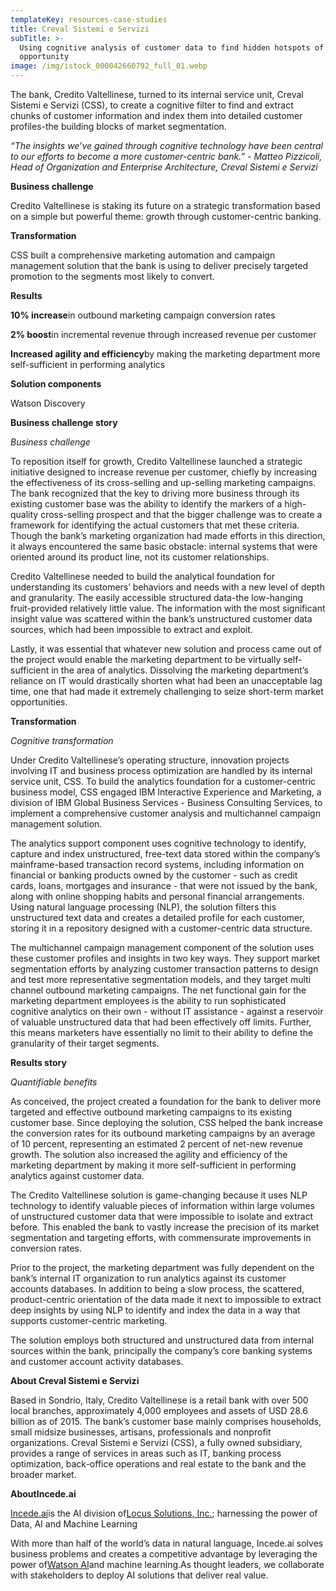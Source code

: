 ```yaml
---
templateKey: resources-case-studies
title: Creval Sistemi e Servizi
subTitle: >-
  Using cognitive analysis of customer data to find hidden hotspots of
  opportunity
image: /img/istock_000042660792_full_01.webp
---
```

The bank, Credito Valtellinese, turned to its internal service unit, Creval Sistemi e Servizi (CSS), to create a cognitive filter to find and extract chunks of customer information and index them into detailed customer profiles-the building blocks of market segmentation.

*“The insights we’ve gained through cognitive technology have been central to our efforts to become a more customer-centric bank.” - Matteo Pizzicoli, Head of Organization and Enterprise Architecture, Creval Sistemi e Servizi*



**Business challenge**

Credito Valtellinese is staking its future on a strategic transformation based on a simple but powerful theme: growth through customer-centric banking.



**Transformation**

CSS built a comprehensive marketing automation and campaign management solution that the bank is using to deliver precisely targeted promotion to the segments most likely to convert.



**Results**

**10% increase**in outbound marketing campaign conversion rates

**2% boost**in incremental revenue through increased revenue per customer

**Increased agility and efficiency**by making the marketing department more self-sufficient in performing analytics



**Solution components**

Watson Discovery



**Business challenge story**

*Business challenge*

To reposition itself for growth, Credito Valtellinese launched a strategic initiative designed to increase revenue per customer, chiefly by increasing the effectiveness of its cross-selling and up-selling marketing campaigns. The bank recognized that the key to driving more business through its existing customer base was the ability to identify the markers of a high-quality cross-selling prospect and that the bigger challenge was to create a framework for identifying the actual customers that met these criteria. Though the bank’s marketing organization had made efforts in this direction, it always encountered the same basic obstacle: internal systems that were oriented around its product line, not its customer relationships.

Credito Valtellinese needed to build the analytical foundation for understanding its customers’ behaviors and needs with a new level of depth and granularity. The easily accessible structured data-the low-hanging fruit-provided relatively little value. The information with the most significant insight value was scattered within the bank’s unstructured customer data sources, which had been impossible to extract and exploit.

Lastly, it was essential that whatever new solution and process came out of the project would enable the marketing department to be virtually self-sufficient in the area of analytics. Dissolving the marketing department’s reliance on IT would drastically shorten what had been an unacceptable lag time, one that had made it extremely challenging to seize short-term market opportunities.



**Transformation**

*Cognitive transformation*

Under Credito Valtellinese’s operating structure, innovation projects involving IT and business process optimization are handled by its internal service unit, CSS. To build the analytics foundation for a customer-centric business model, CSS engaged IBM Interactive Experience and Marketing, a division of IBM Global Business Services - Business Consulting Services, to implement a comprehensive customer analysis and multichannel campaign management solution.

The analytics support component uses cognitive technology to identify, capture and index unstructured, free-text data stored within the company’s mainframe-based transaction record systems, including information on financial or banking products owned by the customer - such as credit cards, loans, mortgages and insurance - that were not issued by the bank, along with online shopping habits and personal financial arrangements. Using natural language processing (NLP), the solution filters this unstructured text data and creates a detailed profile for each customer, storing it in a repository designed with a customer-centric data structure.

The multichannel campaign management component of the solution uses these customer profiles and insights in two key ways. They support market segmentation efforts by analyzing customer transaction patterns to design and test more representative segmentation models, and they target multi channel outbound marketing campaigns. The net functional gain for the marketing department employees is the ability to run sophisticated cognitive analytics on their own - without IT assistance - against a reservoir of valuable unstructured data that had been effectively off limits. Further, this means marketers have essentially no limit to their ability to define the granularity of their target segments.

**Results story**

*Quantifiable benefits*

As conceived, the project created a foundation for the bank to deliver more targeted and effective outbound marketing campaigns to its existing customer base. Since deploying the solution, CSS helped the bank increase the conversion rates for its outbound marketing campaigns by an average of 10 percent, representing an estimated 2 percent of net-new revenue growth. The solution also increased the agility and efficiency of the marketing department by making it more self-sufficient in performing analytics against customer data.

The Credito Valtellinese solution is game-changing because it uses NLP technology to identify valuable pieces of information within large volumes of unstructured customer data that were impossible to isolate and extract before. This enabled the bank to vastly increase the precision of its market segmentation and targeting efforts, with commensurate improvements in conversion rates.

Prior to the project, the marketing department was fully dependent on the bank’s internal IT organization to run analytics against its customer accounts databases. In addition to being a slow process, the scattered, product-centric orientation of the data made it next to impossible to extract deep insights by using NLP to identify and index the data in a way that supports customer-centric marketing.

The solution employs both structured and unstructured data from internal sources within the bank, principally the company’s core banking systems and customer account activity databases.



**About Creval Sistemi e Servizi**

Based in Sondrio, Italy, Credito Valtellinese is a retail bank with over 500 local branches, approximately 4,000 employees and assets of USD 28.6 billion as of 2015. The bank’s customer base mainly comprises households, small midsize businesses, artisans, professionals and nonprofit organizations. Creval Sistemi e Servizi (CSS), a fully owned subsidiary, provides a range of services in areas such as IT, banking process optimization, back-office operations and real estate to the bank and the broader market.



**AboutIncede.ai**

[Incede.ai](https://www.incede.ai)is the AI division of[Locus Solutions, Inc.](http://www.locussolutions.com); harnessing the power of Data, AI and Machine Learning



With more than half of the world’s data in natural language, Incede.ai solves business problems and creates a competitive advantage by leveraging the power of[Watson AI](https://www.ibm.com/watson)and machine learning.As thought leaders, we collaborate with stakeholders to deploy AI solutions that deliver real value.
